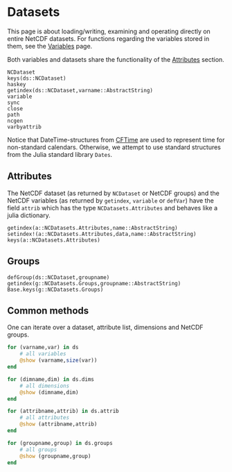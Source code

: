 # Datasets

This page is about loading/writing, examining and operating directly on entire NetCDF datasets. For functions regarding the variables stored in them, see the [Variables](@ref) page.

Both variables and datasets share the functionality of the [Attributes](@ref) section.

```@docs
NCDataset
keys(ds::NCDataset)
haskey
getindex(ds::NCDataset,varname::AbstractString)
variable
sync
close
path
ncgen
varbyattrib
```

Notice that DateTime-structures from [CFTime](http://juliageo.org/CFTime.jl/stable/) are used to represent time for non-standard calendars.
Otherwise, we attempt to use standard structures from the Julia standard library `Dates`.

## Attributes

The NetCDF dataset (as returned by `NCDataset` or NetCDF groups) and the NetCDF variables (as returned by `getindex`, `variable` or `defVar`) have the field `attrib` which has the type `NCDatasets.Attributes` and behaves like a julia dictionary.

```@docs
getindex(a::NCDatasets.Attributes,name::AbstractString)
setindex!(a::NCDatasets.Attributes,data,name::AbstractString)
keys(a::NCDatasets.Attributes)
```

## Groups

```@docs
defGroup(ds::NCDataset,groupname)
getindex(g::NCDatasets.Groups,groupname::AbstractString)
Base.keys(g::NCDatasets.Groups)
```

## Common methods

One can iterate over a dataset, attribute list, dimensions and NetCDF groups.

```julia
for (varname,var) in ds
    # all variables
    @show (varname,size(var))
end

for (dimname,dim) in ds.dims
    # all dimensions
    @show (dimname,dim)
end

for (attribname,attrib) in ds.attrib
    # all attributes
    @show (attribname,attrib)
end

for (groupname,group) in ds.groups
    # all groups
    @show (groupname,group)
end
```
